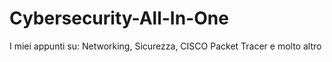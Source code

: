 # Cybersecurity-All-In-One
I miei appunti su: Networking, Sicurezza, CISCO Packet Tracer e molto altro

